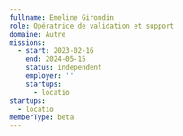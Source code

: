 ```yaml
---
fullname: Emeline Girondin
role: Opératrice de validation et support
domaine: Autre
missions:
  - start: 2023-02-16
    end: 2024-05-15
    status: independent
    employer: ''
    startups:
      - locatio
startups:
  - locatio
memberType: beta
---
```

